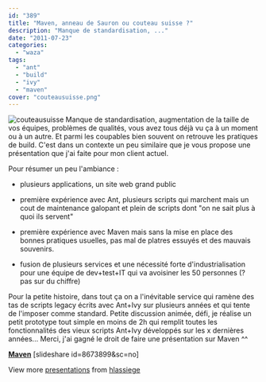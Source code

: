 ```yaml
---
id: "389"
title: "Maven, anneau de Sauron ou couteau suisse ?"
description: "Manque de standardisation, ..."
date: "2011-07-23"
categories: 
  - "waza"
tags: 
  - "ant"
  - "build"
  - "ivy"
  - "maven"
cover: "couteausuisse.png"
---
```


![](/images/couteausuisse.png "couteausuisse") Manque de standardisation, augmentation de la taille de vos équipes, problèmes de qualités, vous avez tous déjà vu ça à un moment ou à un autre. Et parmi les coupables bien souvent on retrouve les pratiques de build. C'est dans un contexte un peu similaire que je vous propose une présentation que j'ai faite pour mon client actuel.

Pour résumer un peu l'ambiance :

- plusieurs applications, un site web grand public

- première expérience avec Ant, plusieurs scripts qui marchent mais un cout de maintenance galopant et plein de scripts dont "on ne sait plus à quoi ils servent"

- première expérience avec Maven mais sans la mise en place des bonnes pratiques usuelles, pas mal de platres essuyés et des mauvais souvenirs.

- fusion de plusieurs services et une nécessité forte d'industrialisation pour une équipe de dev+test+IT qui va avoisiner les 50 personnes (? pas sur du chiffre)

Pour la petite histoire, dans tout ça on a l'inévitable service qui ramène des tas de scripts legacy écrits avec Ant+Ivy sur plusieurs années et qui tente de l'imposer comme standard. Petite discussion animée, défi, je réalise un petit prototype tout simple en moins de 2h qui remplit toutes les fonctionnalités des vieux scripts Ant+Ivy développés sur les x dernières années... Merci, j'ai gagné le droit de faire une présentation sur Maven ^^

**[Maven](http://www.slideshare.net/hlassiege/maven-8673899 "Maven")** \[slideshare id=8673899&sc=no\]

View more [presentations](http://www.slideshare.net/) from [hlassiege](http://www.slideshare.net/hlassiege)
